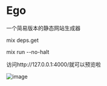 # Ego

一个简易版本的静态网站生成器

mix deps.get

mix run --no-halt

访问http://127.0.0.1:4000/就可以预览啦

![image](https://user-images.githubusercontent.com/6822558/125239643-85012900-e31b-11eb-9188-347b1f4a45da.png)
